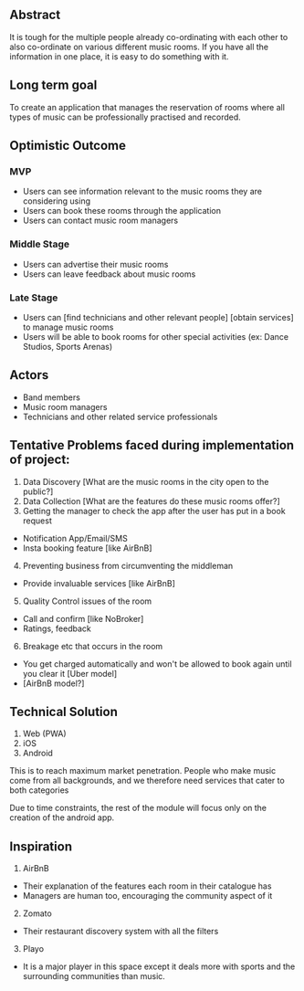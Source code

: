 ## Abstract
It is tough for the multiple people already co-ordinating with each other to also co-ordinate on various different music rooms. If you have all the information in one place, it is easy to do something with it.


## Long term goal
To create an application that manages the reservation of rooms where all types of music can be professionally practised and recorded.


## Optimistic Outcome

### MVP
+ Users can see information relevant to the music rooms they are considering using
+ Users can book these rooms through the application
+ Users can contact music room managers

### Middle Stage
+ Users can advertise their music rooms
+ Users can leave feedback about music rooms

### Late Stage
+ Users can [find technicians and other relevant people] [obtain services] to manage music rooms
+ Users will be able to book rooms for other special activities (ex: Dance Studios, Sports Arenas)


## Actors
+ Band members
+ Music room managers
+ Technicians and other related service professionals


## Tentative Problems faced during implementation of project:
1. Data Discovery [What are the music rooms in the city open to the public?]
2. Data Collection [What are the features do these music rooms offer?]
3. Getting the manager to check the app after the user has put in a book request
  - Notification App/Email/SMS
  - Insta booking feature [like AirBnB]
4. Preventing business from circumventing the middleman
  - Provide invaluable services [like AirBnB]
5. Quality Control issues of the room
  - Call and confirm [like NoBroker]
  - Ratings, feedback
6. Breakage etc that occurs in the room
  - You get charged automatically and won't be allowed to book again until you clear it [Uber model]
  - [AirBnB model?]


## Technical Solution
1. Web (PWA)
2. iOS
3. Android

This is to reach maximum market penetration. People who make music come from all backgrounds, and we therefore need services that cater to both categories

Due to time constraints, the rest of the module will focus only on the creation of the android app.


## Inspiration
1. AirBnB
  - Their explanation of the features each room in their catalogue has
  - Managers are human too, encouraging the community aspect of it
2. Zomato
  - Their restaurant discovery system with all the filters
3. Playo
  - It is a major player in this space except it deals more with sports and the surrounding communities than music.
